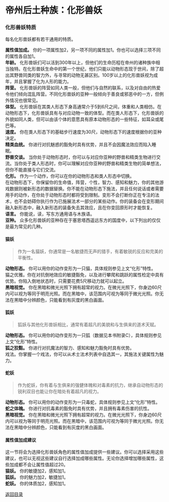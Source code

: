 # 帝州后土种族：化形兽妖

### 化形兽妖特质  
每名化形兽妖都有若干通用的特质。  

**属性值加成。** 你的一项属性加2，另一项不同的属性加1。你也可以选择三项不同的属性各自加1。  
**年龄。** 化形兽妖们可以活到300年以上，但他们的生命历程在帝州的诸种族中相当独特。在化形兽妖生命中的第一个世纪，他们只能以动物形态现于世间，除了超出其野兽同类的智力外，与寻常的动物无甚区别。100岁以上的化形兽妖视为成年，并且掌握了化为人形的能力。  
**阵营。** 化形兽妖的阵营如同人类一般，但他们与自然的联系，以及对自由的热爱令他们倾向混乱阵营。不同化形兽妖的亚种一般倾向于善良或邪恶中的一方，但例外情况也很常见。  
**体型。** 化形兽妖在其类人形态下身高通常介于5到6尺之间，体重和人类相仿。在动物形态下，化形兽妖具有与对应动物一致的体型。而在类人形态下，化形兽妖的外貌如同人类，但可以由该个体的意愿具有原本动物形态的一些特征，如耳朵或尾巴等。  
**速度。** 你在类人形态下的基础步行速度为30尺，动物形态下的速度根据你的亚种决定。  
**精类血统。** 你进行对抗魅惑的豁免时具有优势，并且不会因魔法效应而陷入睡眠。  
**野兽交谈。** 当你处于动物形态时，你可以与对应你亚种的野兽和精类生物进行交流。当你处于类人形态时，你可以理解对应你亚种的野兽和精类生物的简单想法，但你不能直接与它们交流。  
**化形。** 作为一个动作，你可以在你的动物形态和类人形态中切换。  
在动物形态下，你保留你的生命值，阵营，个性，智力、感知和魅力，你的其他游戏数据则被新形态的数据替换。你不能在动物形态下施法，并且任何说话或者需要用手的动作，在你处于动物形态时都将受到限制。变形不会打断你正在专注的法术，也不会妨碍你执行作为已施展法术一部分的某些动作。你的装备会在变形期间融入新形态中，融入新形态的装备失去其效应，且在你变回原形时才能恢复。  
**语言。** 你能说，读，写东方通用语与木族语。  
**亚种。** 众多化形兽妖的亚种存在于塞恩塔西遥远东方的国度中，以下列出的仅仅是最为常见的几种。  

#### 猫妖
>作为一名猫妖，你通常是一名敏捷而无声的猎手，有着敏锐的反应和完美的平衡性。  

**动物形态。** 你可以用你的动作变形为一只猫，具体规则参见上文“化形”特性。  
猫之优雅。你在对抗倒地效应的敏捷豁免，以及进行攀爬和跳跃的属性检定中具有优势。你陷入倒地状态时，只需要花费5尺移动力就可以起立。  
**黑暗视觉。** 你在黑暗和微光光照下拥有超常的视力。在微光光照下，你身边60尺内可以视为等同于明亮光照。而在黑暗中，该范围内可视为等同于微光光照。你无法在黑暗中分辨颜色，只能看到有灰度的黑白画面。  

#### 狐妖
>狐妖与其他化形兽妖相比，通常有着超凡的美貌和与生俱来的道术天赋。  

**动物形态。** 你可以用你的动作变形为一只狐（数据见本书附录C），具体规则参见上文“化形”特性。  
**狐之狡黠。** 你进行对抗魔法的智力、感知和魅力豁免时具有优势。  
戏法。你掌握一个戏法，你可以从术士法术列表中自选其一，其施法关键属性为魅力。  

#### 蛇妖
>作为蛇妖，你有着与生俱来的强健体魄和对毒素的抗力，继承自动物形态的锐利双目也能让你在暗处有着超凡的视力。  

**动物形态。** 你可以用你的动作变形为一只毒蛇，具体规则参见上文“化形”特性。  
**蛇之体魄。** 你进行对抗毒素的豁免时具有优势，并且拥有毒素伤害的抗性。  
**黑暗视觉。** 你在黑暗和微光光照下拥有超常的视力。在微光光照下，你身边60尺内可以视为等同于明亮光照。而在黑暗中，该范围内可视为等同于微光光照。你无法在黑暗中分辨颜色，只能看到有灰度的黑白画面。  

#### 属性值加成建议
这一节将会为选择化形兽妖角色的属性值加成提供一些建议。你可以选择采用这些建议，也可以无视这些建议自行选择加成哪些属性。无论你选择增加哪些属性，这些加成都不会让属性值超过20。  
**猫妖。** 你的敏捷加2，感知加1。  
**狐妖。** 你的魅力加2，敏捷加1。  
**蛇妖。** 你的体质加2，感知加1。  


[返回目录](帝州_目录.md)
